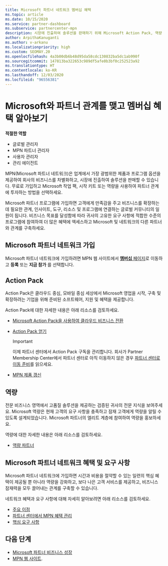 ```yaml
---
title: Microsoft 파트너 네트워크 멤버십 혜택
ms.topic: article
ms.date: 10/15/2020
ms.service: partner-dashboard
ms.subservice: partnercenter-mpn
description: 시장에 진출하여 솔루션을 판매하기 위해 Microsoft Action Pack, 역량 또는 프로그램 옵션 같은 MPN(Microsoft 파트너 네트워크) 혜택에 대해 알아보세요.
author: ArpithaKanuganti
ms.author: v-arkanu
ms.localizationpriority: high
ms.custom: SEOMAY.20
ms.openlocfilehash: 4a3b00db6b48d95da58cdc130832ba5dc1ab990f
ms.sourcegitcommit: 147813ba322653c989df5afe0b3bf0c252523a92
ms.translationtype: HT
ms.contentlocale: ko-KR
ms.lasthandoff: 12/03/2020
ms.locfileid: "96556381"
---
```

# <a name="partner-with-microsoft-and-discover-membership-benefits"></a>Microsoft와 파트너 관계를 맺고 멤버십 혜택 알아보기

**적절한 역할**

- 글로벌 관리자
- MPN 파트너 관리자
- 사용자 관리자
- 관리 에이전트

MPN(Microsoft 파트너 네트워크)은 업계에서 가장 광범위한 제품과 프로그램 옵션을 제공하여 회사의 비즈니스를 차별화하고, 시장에 진출하여 솔루션을 판매할 수 있습니다. 무료로 가입하고 Microsoft 작업 팩, 시작 키트 또는 역량을 사용하여 파트너 관계에 투자하는 방법을 선택하세요.

Microsoft 파트너 프로그램에 가입하면 고객에게 만족감을 주고 비즈니스를 확장하는 데 필요한 관계, 인사이트, 도구, 리소스 및 프로그램에 연결하는 글로벌 커뮤니티의 일원이 됩니다. 비즈니스 목표를 달성함에 따라 귀사의 고유한 요구 사항에 적합한 수준의 프로그램에 참여하여 더 많은 혜택에 액세스하고 Microsoft 및 네트워크의 다른 파트너와 관계를 구축하세요. 

## <a name="join-the-microsoft-partner-network"></a>Microsoft 파트너 네트워크 가입

Microsoft 파트너 네트워크에 가입하려면 MPN 웹 사이트에서 [**멤버십** 페이지](https://partner.microsoft.com/membership)로 이동하고 **등록** 또는 **지금 참가** 를 선택합니다.

## <a name="action-pack"></a>Action Pack

Action Pack은 클라우드 중심, 모바일 중심 세상에서 Microsoft 영업을 시작, 구축 및 확장하려는 기업을 위해 준비된 소프트웨어, 지원 및 혜택을 제공합니다.

Action Pack에 대한 자세한 내용은 아래 리소스를 검토하세요.

- [Microsoft Action Pack을 사용하여 클라우드 비즈니스 전환](https://partner.microsoft.com/membership/action-pack)

- [Action Pack 얻기](mpn-get-action-pack.md)
  
    >[!IMPORTANT]
    >이제 파트너 센터에서 Action Pack 구독을 관리합니다. 회사가 Partner Membership Center에서 파트너 센터로 아직 이동하지 않은 경우 [파트너 센터로 이동 준비](prepare-pmc-pc-migration.md)를 읽으세요.  

- [MPN 제품 갱신](renew-mpn-offers.md)

## <a name="competencies"></a>역량

전문 비즈니스 영역에서 고품질 솔루션을 제공하는 검증된 귀사의 전문 지식을 보여주세요. Microsoft 역량은 현재 고객의 요구 사항을 충족하고 잠재 고객에게 역량을 알릴 수 있도록 설계되었습니다. Microsoft 파트너의 엘리트 계층에 참여하여 역량을 홍보하세요.

역량에 대한 자세한 내용은 아래 리소스를 검토하세요.

- [역량 파트너](https://partner.microsoft.com/membership/competencies)

## <a name="microsoft-partner-network-benefits-and-requirements"></a>Microsoft 파트너 네트워크 혜택 및 요구 사항

Microsoft 파트너 네트워크에 가입하면 시간과 비용을 절약할 수 있는 일련의 핵심 혜택이 제공될 뿐 아니라 역량을 강화하고, 보다 나은 고객 서비스를 제공하고, 비즈니스 잠재력을 모두 끌어내는 관계를 구축할 수 있습니다. 

네트워크 혜택과 요구 사항에 대해 자세히 알아보려면 아래 리소스를 검토하세요.

- [주요 이점](https://partner.microsoft.com/membership/core-benefits#simple-tab-content-1)
- [파트너 센터에서 MPN 혜택 관리](manage-your-partner-network-benefits.md)
- [핵심 요구 사항](https://partner.microsoft.com/membership/core-benefits#simple-tab-content-2)

## <a name="next-steps"></a>다음 단계

- [Microsoft 파트너 비즈니스 성장](grow-your-business.md)
- [MPN 웹 사이트](https://partner.microsoft.com/commercial).
